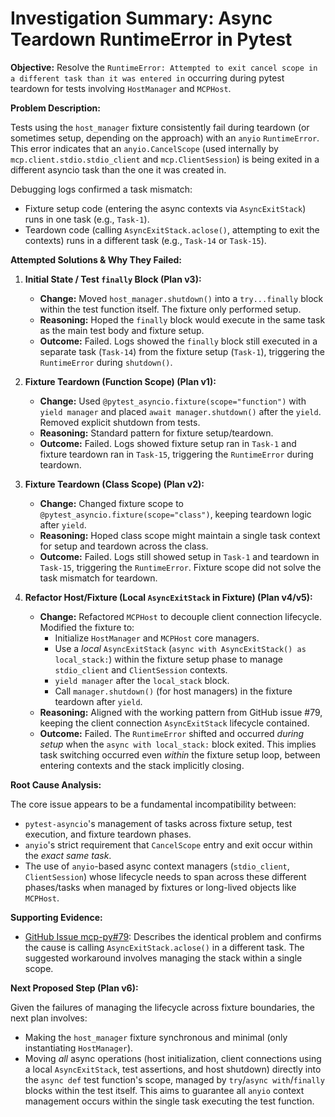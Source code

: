 # Investigation Summary: Async Teardown RuntimeError in Pytest

**Objective:** Resolve the `RuntimeError: Attempted to exit cancel scope in a different task than it was entered in` occurring during pytest teardown for tests involving `HostManager` and `MCPHost`.

**Problem Description:**

Tests using the `host_manager` fixture consistently fail during teardown (or sometimes setup, depending on the approach) with an `anyio` `RuntimeError`. This error indicates that an `anyio.CancelScope` (used internally by `mcp.client.stdio.stdio_client` and `mcp.ClientSession`) is being exited in a different asyncio task than the one it was created in.

Debugging logs confirmed a task mismatch:
*   Fixture setup code (entering the async contexts via `AsyncExitStack`) runs in one task (e.g., `Task-1`).
*   Teardown code (calling `AsyncExitStack.aclose()`, attempting to exit the contexts) runs in a different task (e.g., `Task-14` or `Task-15`).

**Attempted Solutions & Why They Failed:**

1.  **Initial State / Test `finally` Block (Plan v3):**
    *   **Change:** Moved `host_manager.shutdown()` into a `try...finally` block within the test function itself. The fixture only performed setup.
    *   **Reasoning:** Hoped the `finally` block would execute in the same task as the main test body and fixture setup.
    *   **Outcome:** Failed. Logs showed the `finally` block still executed in a separate task (`Task-14`) from the fixture setup (`Task-1`), triggering the `RuntimeError` during `shutdown()`.

2.  **Fixture Teardown (Function Scope) (Plan v1):**
    *   **Change:** Used `@pytest_asyncio.fixture(scope="function")` with `yield manager` and placed `await manager.shutdown()` after the `yield`. Removed explicit shutdown from tests.
    *   **Reasoning:** Standard pattern for fixture setup/teardown.
    *   **Outcome:** Failed. Logs showed fixture setup ran in `Task-1` and fixture teardown ran in `Task-15`, triggering the `RuntimeError` during teardown.

3.  **Fixture Teardown (Class Scope) (Plan v2):**
    *   **Change:** Changed fixture scope to `@pytest_asyncio.fixture(scope="class")`, keeping teardown logic after `yield`.
    *   **Reasoning:** Hoped class scope might maintain a single task context for setup and teardown across the class.
    *   **Outcome:** Failed. Logs still showed setup in `Task-1` and teardown in `Task-15`, triggering the `RuntimeError`. Fixture scope did not solve the task mismatch for teardown.

4.  **Refactor Host/Fixture (Local `AsyncExitStack` in Fixture) (Plan v4/v5):**
    *   **Change:** Refactored `MCPHost` to decouple client connection lifecycle. Modified the fixture to:
        *   Initialize `HostManager` and `MCPHost` core managers.
        *   Use a *local* `AsyncExitStack` (`async with AsyncExitStack() as local_stack:`) within the fixture setup phase to manage `stdio_client` and `ClientSession` contexts.
        *   `yield manager` after the `local_stack` block.
        *   Call `manager.shutdown()` (for host managers) in the fixture teardown after `yield`.
    *   **Reasoning:** Aligned with the working pattern from GitHub issue #79, keeping the client connection `AsyncExitStack` lifecycle contained.
    *   **Outcome:** Failed. The `RuntimeError` shifted and occurred *during setup* when the `async with local_stack:` block exited. This implies task switching occurred even *within* the fixture setup loop, between entering contexts and the stack implicitly closing.

**Root Cause Analysis:**

The core issue appears to be a fundamental incompatibility between:
*   `pytest-asyncio`'s management of tasks across fixture setup, test execution, and fixture teardown phases.
*   `anyio`'s strict requirement that `CancelScope` entry and exit occur within the *exact same task*.
*   The use of `anyio`-based async context managers (`stdio_client`, `ClientSession`) whose lifecycle needs to span across these different phases/tasks when managed by fixtures or long-lived objects like `MCPHost`.

**Supporting Evidence:**

*   [GitHub Issue mcp-py#79](https://github.com/modelcontextprotocol/mcp-py/issues/79): Describes the identical problem and confirms the cause is calling `AsyncExitStack.aclose()` in a different task. The suggested workaround involves managing the stack within a single scope.

**Next Proposed Step (Plan v6):**

Given the failures of managing the lifecycle across fixture boundaries, the next plan involves:
*   Making the `host_manager` fixture synchronous and minimal (only instantiating `HostManager`).
*   Moving *all* async operations (host initialization, client connections using a local `AsyncExitStack`, test assertions, and host shutdown) directly into the `async def` test function's scope, managed by `try`/`async with`/`finally` blocks within the test itself. This aims to guarantee all `anyio` context management occurs within the single task executing the test function.
